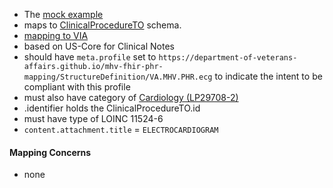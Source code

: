 
- The [mock example](https://github.com/department-of-veterans-affairs/mhv-fhir-phr-mapping/blob/main/mocks/ekg.xml) 
- maps to [ClinicalProcedureTO](https://github.com/department-of-veterans-affairs/mhv-np-via-wsclient/blob/development/src/main/resources/VIA_v4.0.7_uat.wsdl) schema.
- [mapping to VIA](StructureDefinition-VA.MHV.PHR.ecg-mappings.html#mappings-for-via-to-mhv-fhir-phr-clinicalprocedureto)
- based on US-Core for Clinical Notes
- should have `meta.profile` set to `https://department-of-veterans-affairs.github.io/mhv-fhir-phr-mapping/StructureDefinition/VA.MHV.PHR.ecg` to indicate the intent to be compliant with this profile
- must also have category of [Cardiology (LP29708-2)](https://loinc.org/LP29708-2)
- .identifier holds the ClinicalProcedureTO.id
- must have type of LOINC 11524-6
- `content.attachment.title` = `ELECTROCARDIOGRAM`

#### Mapping Concerns

- none
